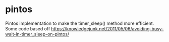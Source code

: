 # pintos

Pintos implementation to make the timer_sleep() method more efficient.
Some code based off https://knowledgejunk.net/2011/05/06/avoiding-busy-wait-in-timer_sleep-on-pintos/
